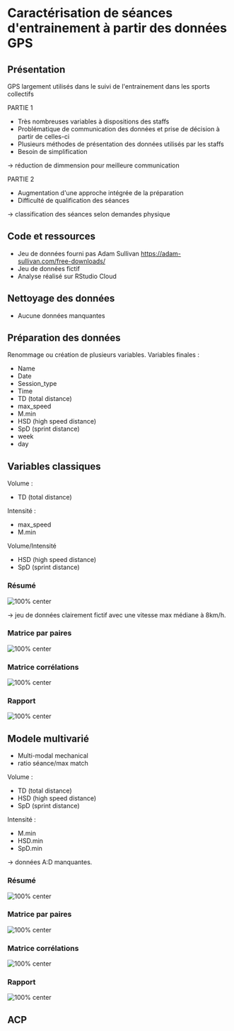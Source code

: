 # Caractérisation de séances d'entrainement à partir des données GPS

## Présentation
GPS largement utilisés dans le suivi de l'entrainement dans les sports collectifs

PARTIE 1
* Très nombreuses variables à dispositions des staffs
* Problématique de communication des données et prise de décision à partir de celles-ci
* Plusieurs méthodes de présentation des données utilisés par les staffs
* Besoin de simplification

-> réduction de dimmension pour meilleure communication

PARTIE 2 
* Augmentation d'une approche intégrée de la préparation
* Difficulté de qualification des séances

-> classification des séances selon demandes physique

## Code et ressources
* Jeu de données fourni pas Adam Sullivan https://adam-sullivan.com/free-downloads/
* Jeu de données fictif
* Analyse réalisé sur RStudio Cloud

## Nettoyage des données
* Aucune données manquantes

## Préparation des données
Renommage ou création de plusieurs variables. 
Variables finales : 
* Name
* Date
* Session_type
* Time
* TD (total distance)
* max_speed
* M.min
* HSD (high speed distance)
* SpD (sprint distance)
* week
* day

## Variables classiques
Volume :
* TD (total distance)

Intensité : 
* max_speed
* M.min

Volume/Intensité
* HSD (high speed distance)
* SpD (sprint distance)

### Résumé
![100% center](https://github.com/xavierbarbier/training_load/blob/master/GPS_class/graph/describ_classique.png)

-> jeu de données clairement fictif avec une vitesse max médiane à 8km/h.

### Matrice par paires
![100% center](https://github.com/xavierbarbier/training_load/blob/master/GPS_class/graph/matrice_paires_classique.png)

### Matrice corrélations
![100% center](https://github.com/xavierbarbier/training_load/blob/master/GPS_class/graph/corrplot_classique.png)

### Rapport
![100% center](https://github.com/xavierbarbier/training_load/blob/master/GPS_class/graph/athlete1_sem1_classique.png)

## Modele multivarié
* Multi-modal mechanical
* ratio séance/max match

Volume :
* TD (total distance)
* HSD (high speed distance)
* SpD (sprint distance)

Intensité : 
* M.min
* HSD.min 
* SpD.min 

-> données A:D manquantes.

### Résumé
![100% center](https://github.com/xavierbarbier/training_load/blob/master/GPS_class/graph/describ_multi.png)

### Matrice par paires
![100% center](https://github.com/xavierbarbier/training_load/blob/master/GPS_class/graph/matrice_paires_multi.png)

### Matrice corrélations
![100% center](https://github.com/xavierbarbier/training_load/blob/master/GPS_class/graph/corrplot_multi.png)

### Rapport
![100% center](https://github.com/xavierbarbier/training_load/blob/master/GPS_class/graph/athlete1_sem1_multi.png)


## ACP
